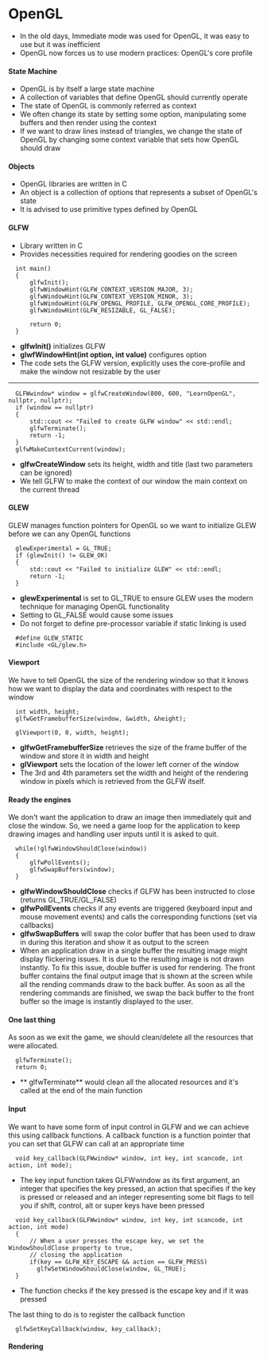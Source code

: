# OpenGL

- In the old days, Immediate mode was used for OpenGL, it was easy to use but it was inefficient
- OpenGL now forces us to use modern practices: OpenGL's core profile

#### State Machine
- OpenGL is by itself a large state machine
- A collection of variables that define OpenGL should currently operate
- The state of OpenGL is commonly referred as context
- We often change its state by setting some option, manipulating some buffers and then render using the context
- If we want to draw lines instead of triangles, we change the state of OpenGL by changing some context variable that sets how OpenGL should draw

#### Objects
- OpenGL libraries are written in C
- An object is a collection of options that represents a subset of OpenGL's state
- It is advised to use primitive types defined by OpenGL

#### GLFW
- Library written in C
- Provides necessities required for rendering goodies on the screen

```
  int main()
  {
      glfwInit();
      glfwWindowHint(GLFW_CONTEXT_VERSION_MAJOR, 3);
      glfwWindowHint(GLFW_CONTEXT_VERSION_MINOR, 3);
      glfwWindowHint(GLFW_OPENGL_PROFILE, GLFW_OPENGL_CORE_PROFILE);
      glfwWindowHint(GLFW_RESIZABLE, GL_FALSE);

      return 0;
  }
```

- **glfwInit()** initializes GLFW
- **glwfWindowHint(int option, int value)** configures option
- The code sets the GLFW version, explicitly uses the core-profile and make the window not resizable by the user

- - - -

```
  GLFWwindow* window = glfwCreateWindow(800, 600, "LearnOpenGL", nullptr, nullptr);
  if (window == nullptr)
  {
      std::cout << "Failed to create GLFW window" << std::endl;
      glfwTerminate();
      return -1;
  }
  glfwMakeContextCurrent(window);
```

- **glfwCreateWindow** sets its height, width and title (last two parameters can be ignored)
- We tell GLFW to make the context of our window the main context on the current thread

#### GLEW

GLEW manages function pointers for OpenGL so we want to initialize GLEW before we can any OpenGL functions

```
  glewExperimental = GL_TRUE;
  if (glewInit() != GLEW_OK)
  {
      std::cout << "Failed to initialize GLEW" << std::endl;
      return -1;
  }
```

- **glewExperimental** is set to GL_TRUE to ensure GLEW uses the modern technique for managing OpenGL functionality
- Setting to GL_FALSE would cause some issues
- Do not forget to define pre-processor variable if static linking is used

```
  #define GLEW_STATIC
  #include <GL/glew.h>
```

#### Viewport

We have to tell OpenGL the size of the rendering window so that it knows how we want to display the data and coordinates with respect to the window

```
  int width, height;
  glfwGetFramebufferSize(window, &width, &height);

  glViewport(0, 0, width, height);
```

- **glfwGetFramebufferSize** retrieves the size of the frame buffer of the window and store it in width and height
- **glViewport** sets the location of the lower left corner of the window
- The 3rd and 4th parameters set the width and height of the rendering window in pixels which is retrieved from the GLFW itself.


#### Ready the engines

We don't want the application to draw an image then immediately quit and close the window. So, we need a game loop for the application to keep drawing images and handling user inputs until it is asked to quit.

```
  while(!glfwWindowShouldClose(window))
  {
      glfwPollEvents();
      glfwSwapBuffers(window);
  }
```

- **glfwWindowShouldClose** checks if GLFW has been instructed to close (returns GL_TRUE/GL_FALSE)
- **glfwPollEvents** checks if any events are triggered (keyboard input and mouse movement events) and calls the corresponding functions (set via callbacks)
- **glfwSwapBuffers** will swap the color buffer that has been used to draw in during this iteration and show it as output to the screen
- When an application draw in a single buffer the resulting image might display flickering issues. It is due to the resulting image is not drawn instantly. To fix this issue, double buffer is used for rendering. The front buffer contains the final output image that is shown at the screen while all the rending commands draw to the back buffer. As soon as all the rendering commands are finished, we swap the back buffer to the front buffer so the image is instantly displayed to the user.

#### One last thing

As soon as we exit the game, we should clean/delete all the resources that were allocated.

```
  glfwTerminate();
  return 0;
```

- ** glfwTerminate** would clean all the allocated resources and it's called at the end of the main function

#### Input

We want to have some form of input control in GLFW and we can achieve this using callback functions. A callback function is a function pointer that you can set that GLFW can call at an appropriate time

```
  void key_callback(GLFWwindow* window, int key, int scancode, int action, int mode);
```

- The key input function takes GLFWwindow as its first argument, an integer that specifies the key pressed, an action that specifies if the key is pressed or released and an integer representing some bit flags to tell you if shift, control, alt or super keys have been pressed

```
  void key_callback(GLFWwindow* window, int key, int scancode, int action, int mode)
  {
      // When a user presses the escape key, we set the WindowShouldClose property to true,
      // closing the application
      if(key == GLFW_KEY_ESCAPE && action == GLFW_PRESS)
      	glfwSetWindowShouldClose(window, GL_TRUE);
  }  
```

- The function checks if the key pressed is the escape key and if it was pressed

The last thing to do is to register the callback function

```
  glfwSetKeyCallback(window, key_callback);  
```

#### Rendering
